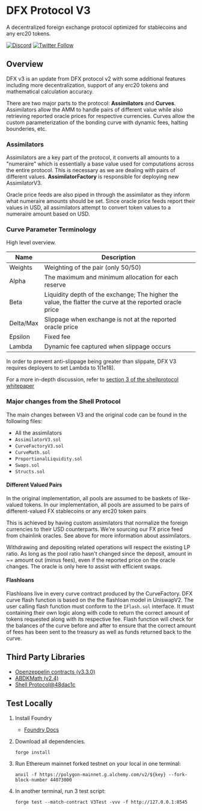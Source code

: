# DFX Protocol V3

A decentralized foreign exchange protocol optimized for stablecoins and any erc20 tokens.

[![Discord](https://img.shields.io/discord/786747729376051211.svg?color=768AD4&label=discord&logo=https%3A%2F%2Fdiscordapp.com%2Fassets%2F8c9701b98ad4372b58f13fd9f65f966e.svg)](http://discord.dfx.finance/)
[![Twitter Follow](https://img.shields.io/twitter/follow/DFXFinance.svg?label=DFXFinance&style=social)](https://twitter.com/DFXFinance)

## Overview

DFX v3 is an update from DFX protocol v2 with some additional features including more decentralization, support of any erc20 tokens and mathematical calculation accuracy.

There are two major parts to the protocol: **Assimilators** and **Curves**. Assimilators allow the AMM to handle pairs of different value while also retrieving reported oracle prices for respective currencies. Curves allow the custom parameterization of the bonding curve with dynamic fees, halting bounderies, etc.

### Assimilators

Assimilators are a key part of the protocol, it converts all amounts to a "numeraire" which is essentially a base value used for computations across the entire protocol. This is necessary as we are dealing with pairs of different values. **AssimilatorFactory** is responsible for deploying new AssimilatorV3.

Oracle price feeds are also piped in through the assimilator as they inform what numeraire amounts should be set. Since oracle price feeds report their values in USD, all assimilators attempt to convert token values to a numeraire amount based on USD.

### Curve Parameter Terminology

High level overview.

| Name      | Description                                                                                               |
| --------- | --------------------------------------------------------------------------------------------------------- |
| Weights   | Weighting of the pair (only 50/50)                                                                        |
| Alpha     | The maximum and minimum allocation for each reserve                                                       |
| Beta      | Liquidity depth of the exchange; The higher the value, the flatter the curve at the reported oracle price |
| Delta/Max | Slippage when exchange is not at the reported oracle price                                                |
| Epsilon   | Fixed fee                                                                                                 |
| Lambda    | Dynamic fee captured when slippage occurs                                                                 |

In order to prevent anti-slippage being greater than slippate, DFX V3 requires deployers to set Lambda to 1(1e18).

For a more in-depth discussion, refer to [section 3 of the shellprotocol whitepaper](https://github.com/cowri/shell-solidity-v1/blob/master/Shell_White_Paper_v1.0.pdf)

### Major changes from the Shell Protocol

The main changes between V3 and the original code can be found in the following files:

- All the assimilators
- `AssimilatorV3.sol`
- `CurveFactoryV3.sol`
- `CurveMath.sol`
- `ProportionalLiquidity.sol`
- `Swaps.sol`
- `Structs.sol`

#### Different Valued Pairs

In the original implementation, all pools are assumed to be baskets of like-valued tokens. In our implementation, all pools are assumed to be pairs of different-valued FX stablecoins or any erc20 token pairs

This is achieved by having custom assimilators that normalize the foreign currencies to their USD counterparts. We're sourcing our FX price feed from chainlink oracles. See above for more information about assimilators.

Withdrawing and depositing related operations will respect the existing LP ratio. As long as the pool ratio hasn't changed since the deposit, amount in ~= amount out (minus fees), even if the reported price on the oracle changes. The oracle is only here to assist with efficient swaps.

#### Flashloans
Flashloans live in every curve contract produced by the CurveFactory. DFX curve flash function is based on the the flashloan model in UniswapV2. The user calling flash function must conform to the `IFlash.sol` interface. It must containing their own logic along with code to return the correct amount of tokens requested along with its respective fee. Flash function will check for the balances of the curve before and after to ensure that the correct amount of fees has been sent to the treasury as well as funds returned back to the curve. 

## Third Party Libraries

- [Openzeppelin contracts (v3.3.0)](https://github.com/OpenZeppelin/openzeppelin-contracts/releases/tag/v3.3.0)
- [ABDKMath (v2.4)](https://github.com/abdk-consulting/abdk-libraries-solidity/releases/tag/v2.4)
- [Shell Protocol@48dac1c](https://github.com/cowri/shell-solidity-v1/tree/48dac1c1a18e2da292b0468577b9e6cbdb3786a4)


## Test Locally
1. Install Foundry

   - [Foundry Docs](https://jamesbachini.com/foundry-tutorial/)

2. Download all dependencies. 
    ```
    forge install
    ```
2. Run Ethereum mainnet forked testnet on your local in one terminal:

   ```
   anvil -f https://polygon-mainnet.g.alchemy.com/v2/${key} --fork-block-number 44073000
   ```

3. In another terminal, run 3 test script:

   ```
   forge test --match-contract V3Test -vvv -f http://127.0.0.1:8545
   ```